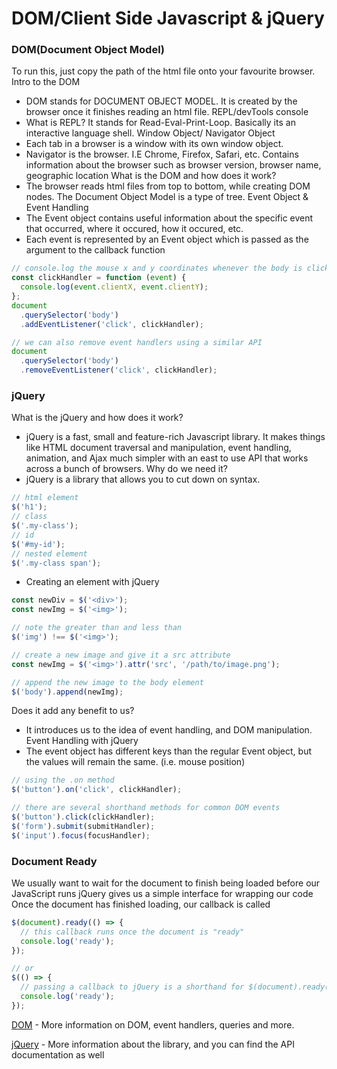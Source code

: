 # DOM/Client Side Javascript & jQuery
### DOM(Document Object Model)
To run this, just copy the path of the html file onto your favourite browser.
Intro to the DOM
- DOM stands for DOCUMENT OBJECT MODEL. It is created by the browser once it finishes reading an html file.
REPL/devTools console
- What is REPL? It stands for Read-Eval-Print-Loop. Basically its an interactive language shell.
Window Object/ Navigator Object
- Each tab in a browser is a window with its own window object.
- Navigator is the browser. I.E Chrome, Firefox, Safari, etc. Contains information about the browser such as browser version, browser name, geographic location
What is the DOM and how does it work?
- The browser reads html files from top to bottom, while creating DOM nodes. The Document Object Model is a type of tree.
Event Object & Event Handling
- The Event object contains useful information about the specific event that occurred, where it occured, how it occured, etc.
- Each event is represented by an Event object which is passed as the argument to the callback function
```javascript
// console.log the mouse x and y coordinates whenever the body is clicked
const clickHandler = function (event) {
  console.log(event.clientX, event.clientY);
};
document
  .querySelector('body')
  .addEventListener('click', clickHandler);

// we can also remove event handlers using a similar API
document
  .querySelector('body')
  .removeEventListener('click', clickHandler);
```
### jQuery
What is the jQuery and how does it work?
- jQuery is a fast, small and feature-rich Javascript library. It makes things like HTML document traversal and manipulation, event handling, animation, and Ajax much simpler with an east to use API that works across a bunch of browsers.
Why do we need it?
- jQuery is a library that allows you to cut down on syntax.
```javascript
// html element
$('h1');
// class
$('.my-class');
// id
$('#my-id');
// nested element
$('.my-class span');
```
- Creating an element with jQuery
```javascript
const newDiv = $('<div>');
const newImg = $('<img>');

// note the greater than and less than
$('img') !== $('<img>');

// create a new image and give it a src attribute
const newImg = $('<img>').attr('src', '/path/to/image.png');

// append the new image to the body element
$('body').append(newImg);
```
Does it add any benefit to us?
- It introduces us to the idea of event handling, and DOM manipulation.
Event Handling with jQuery
- The event object has different keys than the regular Event object, but the values will remain the same. (i.e. mouse position)
```javascript
// using the .on method
$('button').on('click', clickHandler);

// there are several shorthand methods for common DOM events
$('button').click(clickHandler);
$('form').submit(submitHandler);
$('input').focus(focusHandler);
```

### Document Ready
We usually want to wait for the document to finish being loaded before our JavaScript runs
jQuery gives us a simple interface for wrapping our code
Once the document has finished loading, our callback is called
```javascript
$(document).ready(() => {
  // this callback runs once the document is "ready"
  console.log('ready');
});

// or
$(() => {
  // passing a callback to jQuery is a shorthand for $(document).ready()
  console.log('ready');
});
```
[DOM](https://www.w3schools.com/js/js_htmldom.asp#:~:text=When%20a%20web%20page%20is,Object%20Model%20of%20the%20page.) - More information on DOM, event handlers, queries and more.

[jQuery](https://jquery.com/) - More information about the library, and you can find the API documentation as well